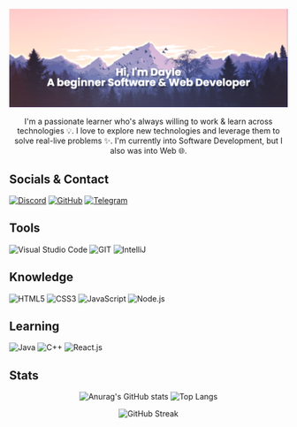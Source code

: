 [![Header Banner](https://github.com/DayleSacoto/daylesacoto/blob/master/assets/banner.png)](https://github.com/DayleSacoto)

<p align="center">
    I'm a passionate learner who's always willing to work & learn across technologies 💡. I love to explore new technologies and leverage them to solve real-live problems ✨. I'm currently into Software Development, but I also was into Web 🌐. 
</p> 

<h2>Socials & Contact</h2>

[![Discord](https://img.shields.io/badge/discord-161616?style=for-the-badge&logo=discord)](http://discordapp.com/users/401363666601246720) 
[![GitHub](https://img.shields.io/badge/github-161616?style=for-the-badge&logo=github)](https://github.com/DayleSacoto)
[![Telegram](https://img.shields.io/badge/Telegram-161616?style=for-the-badge&logo=Telegram)](https://t.me/SacotoDayle) 

<h2>Tools</h2>

![Visual Studio Code](https://img.shields.io/badge/VSCode-161616?style=for-the-badge&logo=visualstudiocode&logoColor=24ABF2)
![GIT](https://img.shields.io/badge/git-161616?style=for-the-badge&logo=git)
![IntelliJ](https://img.shields.io/badge/IntelliJ-161616?style=for-the-badge&logo=intellijidea)


<h2>Knowledge</h2>

![HTML5](https://img.shields.io/badge/HTLM5-161616?style=for-the-badge&logo=html5)
![CSS3](https://img.shields.io/badge/CSS3-161616?style=for-the-badge&logo=CSS3&logoColor=1572B6)
![JavaScript](https://img.shields.io/badge/javascript-161616?style=for-the-badge&logo=javascript)
![Node.js](https://img.shields.io/badge/Node.js-161616?style=for-the-badge&logo=Node.JS)

<h2>Learning</h2>

![Java](https://img.shields.io/badge/JDK-161616?style=for-the-badge&logo=openjdk&logoColor=EF3337)
![C++](https://img.shields.io/badge/c++-161616?style=for-the-badge&logo=c%2B%2B&logoColor=659BD3)
![React.js](https://img.shields.io/badge/react.js-161616?style=for-the-badge&logo=react)


<h2>Stats</h2>
<div align="center">

![Anurag's GitHub stats](https://github-readme-stats.vercel.app/api?username=daylesacoto&hide_border=true&show_icons=true&theme=dark&title_color=9D98C2&icon_color=9D98C2)
![Top Langs](https://github-readme-stats.vercel.app/api/top-langs/?username=daylesacoto&hide_border=true&theme=dark&title_color=9D98C2)

![GitHub Streak](http://github-readme-streak-stats.herokuapp.com?user=DayleSacoto&theme=dark&hide_border=true&ring=9D98C2&fire=9D98C2&currStreakLabel=9D98C2)
</div>


